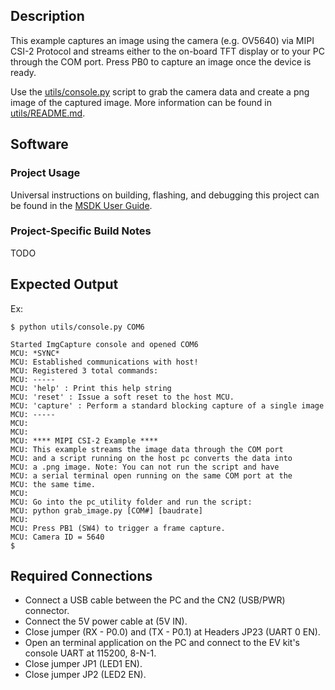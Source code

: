 ## Description

This example captures an image using the camera (e.g. OV5640) via MIPI CSI-2 Protocol and streams either to the on-board TFT display or to your PC through the COM port. Press PB0 to capture an image once the device is ready.

Use the [utils/console.py](utils/console.py) script to grab the camera data and create a png image of the captured image. More information can be found in [utils/README.md](utils/README.md).

## Software

### Project Usage

Universal instructions on building, flashing, and debugging this project can be found in the [MSDK User Guide](https://analog-devices-msdk.github.io/msdk/USERGUIDE/).

### Project-Specific Build Notes

TODO

## Expected Output

Ex:
```shell
$ python utils/console.py COM6

Started ImgCapture console and opened COM6
MCU: *SYNC*
MCU: Established communications with host!
MCU: Registered 3 total commands:
MCU: -----
MCU: 'help' : Print this help string
MCU: 'reset' : Issue a soft reset to the host MCU.
MCU: 'capture' : Perform a standard blocking capture of a single image
MCU: -----
MCU:
MCU:
MCU: **** MIPI CSI-2 Example ****
MCU: This example streams the image data through the COM port
MCU: and a script running on the host pc converts the data into
MCU: a .png image. Note: You can not run the script and have
MCU: a serial terminal open running on the same COM port at the
MCU: the same time.
MCU:
MCU: Go into the pc_utility folder and run the script:
MCU: python grab_image.py [COM#] [baudrate]
MCU:
MCU: Press PB1 (SW4) to trigger a frame capture.
MCU: Camera ID = 5640
$
```

## Required Connections

-   Connect a USB cable between the PC and the CN2 (USB/PWR) connector.
-   Connect the 5V power cable at (5V IN).
-   Close jumper (RX - P0.0) and (TX - P0.1) at Headers JP23 (UART 0 EN).
-   Open an terminal application on the PC and connect to the EV kit's console UART at 115200, 8-N-1.
-   Close jumper JP1 (LED1 EN).
-   Close jumper JP2 (LED2 EN).
